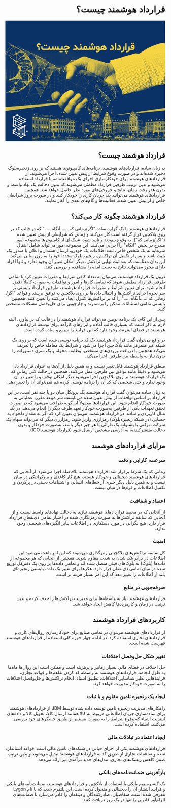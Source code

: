 <div dir="rtl">
  
# قرارداد هوشمند چیست؟

![Image](7.jpeg)

## قرارداد هوشمند چیست؟

به زبان ساده، قراردادهای هوشمند، برنامه‌های کامپیوتری هستند که بر روی زنجیره‌بلوک ذخیره شده‌اند و در صورت وقوع شرایط از پیش تعیین شده، اجرا می‌شوند. از قراردادهای هوشمند برای خودکارسازی اجرای یک موافقت‌نامه یا قرارداد استفاده می‌شود و بدین ترتیب طرفین قرارداد مطمئن می‌شوند که بدون دخالت یک نهاد واسط و بدون هدر رفت زمان، نتایج و خروجی‌های مورد نظر حاصل خواهد شد. همچنین قراردادهای هوشمند می‌توانند یک جریان کاری را خودکار کنند و در صورت بروز شرایطی خاص و از پیش تعیین شده، فعالیت‌ها و گام‌های بعدی را آغاز نمایند.

## قرارداد هوشمند چگونه کار می‌کند؟

قراردادهای هوشمند با یک گزاره ساده "اگر/زمانی که ......آنگاه ....." که در قالب کد بر روی بلاکچین قرار گرفته است کار می‌کنند و زمانی که شرایطی از پیش تعیین شده ("اگر/زمانی که")، به وقوع بپیوندد و تایید شود، شبکه‌ای از کامپیوترها مجموعه امور مندرج در بخش "آنگاه" را اجرایی می‌کنند. این مجموعه امور می‌تواند شامل انتقال سرمایه به یک شخص خاص، ثبت اطلاعات یک خودرو، ارسال هشدار و اعلان یا صدور یک بلیت باشد و پس از تکمیل آن تراکنش، زنجیره‌بلوک مجددا خود را به روزرسانی می‌کند. این بدان معناست که بعد ثبت نهایی تراکنش، دیگر امکان تغییر آن وجود ندارد و تنها افراد دارای مجوز می‌توانند نتایج به دست امده را مشاهده و بررسی کنند.

درون یک قرارداد هوشمند، می‌توان به تعداد کافی شرایط و مقررات تعیین کرد تا تمامی طرفین قرارداد مطمئن شوند که تمامی کارها و امور و توافقات به صورت کاملاً دقیق انجام شود. برای تعیین شرایط و مقررات قرارداد هوشمند، طرفین قرارداد بایستی بر سر نحوه اجرای تراکنش‌ها و انتقال داده‌ها بر روی بلاکچین به توافق برسند و قواعد "اگر/زمانی که ......آنگاه ....." را که بر تراکنش‌ها کنترل ایجاد می‌کنند را تعیین کنند. همچنین بایستی تمامی استثنائات ممکن را برشمرند و چارچوبی برای حل‌وفصل مشکلات مشخص کنند.

پس از این گام، یک برنامه نویس می‌تواند قرارداد هوشمند را در قالب کد در بیاورد. البته لازم به ذکر است که بسیاری قالب آماده و ابزارهای کارآمد برای توسعه قراردادهای هوشمند در فضای اینترنت وجود دارد که این فرایند را سریع و ساده کرده است.

در واقع  می‌توان گفت قرارداد هوشمند یک کد برنامه نویسی شده است که بر روی یک شبکه غیر متمرکز مانند بلاک‌چین اجرا می‌شود و شرایط یک معامله خاص را تعریف می‌کند همچنین با دریافت ورودی‌های مشخص، وظایف محوله و یک سری دستورات را بدون نیاز به واسطه بین طرفین اجرا می‌کند.

منطق قرارداد هوشمند قابل‌تغییر نیست و به همین دلیل از آن‌ها به عنوان قرارداد یاد می‌شود و دقیقاً مانند توافق بین طرفین عمل می‌کنند. همچنین در حالت کلی زمانی که یک قرارداد هوشمند بر روی بلاک‌چین اجرا می‌شود دیگر امکان توقف و یا تغییر در آن وجود ندارد و حتی شخصی که کد آن را برنامه نویسی کرده هم نمی‌تواند آن را تغییر دهد.

به زبان ساده می‌توان گفت قرارداد هوشمند یک پروتکل میان دو یا چند نفر است. در این قرارداد بر اساس توافقات از پیش تعیین شده می‌بایست سر موعد مقرر، عملیاتی به صورت خودکار انجام شود. این قراردادها معمولاً این‌گونه طراحی می‌شود که در صورت تحقق تعهدات یکی از طرفین به‌صورت خودکار تعهد طرف دیگر را انجام می‌دهد. در یک مثال کاربردی و ساده، در قرارداد هوشمند، می‌توان تعیین کرد که اگر به مقدار دلخواه به حسابی (در شبکه زنجیره‌بلوک) رمزارزی واریز شود، رمزارزی دیگر که می‌تواند سهام یک شرکت، توکنی با پشتوانه یک دارائی یا هر چیز دیگر باشد، به‌صورت خودکار و بدون دخالت منتشرکننده، به آدرسی مشخص ارسال شود (قرارداد هوشمند ICO).

## مزایای قراردادهای هوشمند

### سرعت، کارایی و دقت

زمانی که یک شرط برقرار شد، قرارداد هوشمند بلافاصله اجرا می‌شود. از آنجایی که قراردادهای هوشمند دیجیتالی و خودکار هستند، هیچ کار کاغذی و بروکراتیکی در میان نیست و به همین دلیل دیگر خبری از خطاهای انسانی و اشتباهات دستی در پرکردن و تکمیل اطلاعات و فرم‌ها در میان نیست.

### اعتماد و شفافیت

از آنجایی که در محیط قراردادهای هوشمند نیازی به دخالت نهادهای واسط نیست و از آنجایی که سابقه تراکنش‌ها به صورت رمزنگاری شده در اختیار تمامی ذی‌نفعان قرارداد قرار دارد، هیچ نگرانی در مورد دستکاری در اطلاعات بنابر انگیزه‌های شخصی وجود ندارد.

### امنیت

کل سابقه تراکنش‌های بلاکچینی رمزگذاری می‌شوند که این امر باعث می‌شود این اطلاعات در برابر هک شدن به شدت مقاوم شوند. همچنین از آنجایی که هر مجموعه از داده‌ها (بلوک) به بلوک‌های قبلی متصل شده اند و تمامی داده‌ها بر روی یک دفترکل توزیع شده در میان تمامی ذی‌نفعان قرار دارد، هکرها برای تغییر یک داده، بایستی زنجیره‌ای بلند از اطلاعات را تغییر دهد که این امر بسیار هزینه بر است.

### صرفه‌جویی در منابع

قراردادهای هوشمند نیاز به واسطه‌ها برای مدیریت تراکنش‌ها را حذف کرده و بدین ترتیب در زمان و کارمزددها کاهش ایجاد خواهد شد.

## کاربردهای قرارداد هوشمند

از قراردادهای هوشمند می‌توان در تمامی صنایع برای خودکارسازی روال‌های کاری و قراردادهای تجاری استفاده کرد. در ادامه چهار حوزه کلی استفاده از قراردادهای هوشمند فهرست شده است.

### تغییر شکل حل‌وفصل اختلافات

حل اختلاف در فضای مالی بسیار زمانبر و پرهزینه است و ممکن است این روال‌ها ماه‌ها به طول انجامد. قراردادهای هوشمند به واسطه کد کردن تفاهم‌ها و قواعد تجاری، فرایندهایی نظیر شناسایی اختلافات، تطبیق اسناد، انجام تراکنش‌ها و حل‌وفصل اختلافات را به صورت خودکار مدیریت خواهد کرد.

### ایجاد یک زنجیره تامین مقاوم و با ثبات

راهکارهای مدیریت زنجیره تامین توسعه داده شده توسط IBM، از قراردادهای هوشمند برای ساده‌سازی جریان اطلاعاتی مربوط به کالا همانند ارسال کالا، تحویل کالا و داده‌های اینترنت اشیاء که وقوع شرایط را به صورت مستمر از طریق حسگرهای خود بررسی می‌کنند، استفاده کرده است.

### ایجاد اعتماد در تبادلات مالی

قراردادهای هوشمند یکی از اجزای حیاتی در شبکه‌های تامین مالی است. قواعد استاندارد شده و تفاهمات تجاری از طریق کد به قراردادهای هوشمند تبدیل می‌شوند و بدین ترتیب ضمن کاهش ریسک‌های تجاری، مدل‌های جدید درآمدی نیز ارائه می‌دهد.

### بازآفرینی ضمانت‌نامه‌های بانکی

یک کنسرسیوم بانکی با استفاده از بلاکچین و قراردادهای هوشمند، ضمانت‌نامه‌های بانکی و فرایند انتشار آن را دیجیتالی و متحول کرده است. این پلتفرم جدید که با نام Lygon معرفی شده است، متقاضیان، صادرکنندگان و ذینفعان را قادر می‌سازد تا ضمانت‌های الزام‌آور قانونی را تنها در یک روز دریافت کنند

</div>